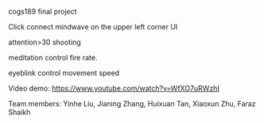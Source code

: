 cogs189 final project

Click connect mindwave on the upper left corner UI

attention>30 shooting

meditation control fire rate. 

eyeblink control movement speed

Video demo: https://www.youtube.com/watch?v=WfXO7uRWzhI

Team members: Yinhe Liu, Jianing Zhang, Huixuan Tan, Xiaoxun Zhu, Faraz Shaikh
